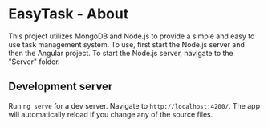# EasyTask - About

This project utilizes MongoDB and Node.js to provide a simple and easy to use task management system.
To use, first start the Node.js server and then the Angular project. To start the Node.js server, navigate to the "Server" folder.



## Development server

Run `ng serve` for a dev server. Navigate to `http://localhost:4200/`. The app will automatically reload if you change any of the source files.


